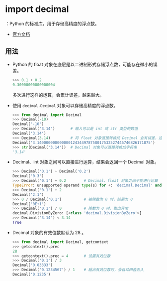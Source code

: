 # import decimal

：Python 的标准库，用于存储高精度的浮点数。
- [官方文档](https://docs.python.org/3/library/decimal.html)

## 用法

- Python 的 float 对象在底层是以二进制形式存储浮点数，可能存在微小的误差。
  ```py
  >>> 0.1 + 0.2
  0.30000000000000004
  ```
  多次进行这样的运算，会累计误差，越来越大。

- 使用 `decimal.Decimal` 对象可以存储高精度的浮点数。
  ```py
  >>> from decimal import Decimal
  >>> Decimal(-10) 
  Decimal('-10')
  >>> Decimal('3.14')       # 输入可以是 int 或 str 类型的数值
  Decimal('3.14')
  >>> Decimal(3.14)         # 将 float 对象直接转换成 Decimal 会有误差，这里应该改为 Decimal(str(3.14))
  Decimal('3.140000000000000124344978758017532527446746826171875')
  >>> str(Decimal('3.14'))  # Decimal 对象可以直接转换成字符串
  '3.14'
  ```

- Decimal、int 对象之间可以直接进行运算，结果会返回一个 Decimal 对象。
  ```py
  >>> Decimal('0.1') + Decimal('0.2')
  Decimal('0.3')
  >>> Decimal('0.1') + 0.2        # Decimal、float 对象之间不能进行运算
  TypeError: unsupported operand type(s) for +: 'decimal.Decimal' and 'float'
  >>> Decimal('0.1') + 2
  Decimal('2.1')
  >>> 0 / Decimal('0.1')          # 被除数为 0 时，结果为 0
  Decimal('0E+1')
  >>> Decimal('0.1') / 0          # 除数为 0 时，抛出异常
  decimal.DivisionByZero: [<class 'decimal.DivisionByZero'>]
  >>> Decimal('3.14') < 3.14 
  True
  ```

- Decimal 对象的有效位数默认为 28 。
  ```py
  >>> from decimal import Decimal, getcontext
  >>> getcontext().prec
  28
  >>> getcontext().prec = 4       # 设置有效位数
  >>> Decimal('0.1') / 3
  Decimal('0.03333')
  >>> Decimal('0.1234567') / 1    # 超出有效位数时，会自动四舍五入
  Decimal('0.1235')
  ```
